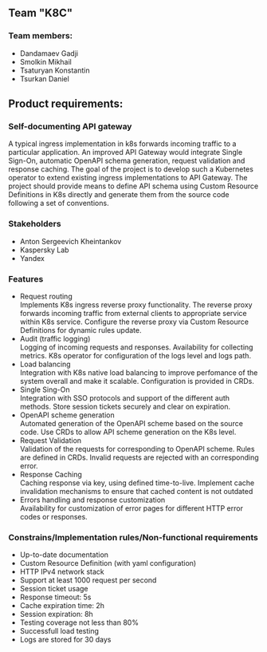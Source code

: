 ## Team "K8C"
### Team members:
- Dandamaev Gadji
- Smolkin Mikhail
- Tsaturyan Konstantin
- Tsurkan Daniel

## Product requirements:
### Self-documenting API gateway
A typical ingress implementation in k8s forwards incoming traffic to a particular application. An improved API Gateway would integrate Single Sign-On, automatic OpenAPI schema generation, request validation and response caching. The goal of the project is to develop such a Kubernetes operator to extend existing ingress implementations to API Gateway. The project should provide means to define API schema using Custom Resource Definitions in K8s directly and generate them from the source code following a set of conventions.

### Stakeholders
- Anton Sergeevich Kheintankov
- Kaspersky Lab
- Yandex

### Features
- Request routing  
Implements K8s ingress reverse proxy functionality. The reverse proxy forwards incoming traffic from external clients to appropriate service within K8s service. Configure the reverse proxy via Custom Resource Definitions for dynamic rules update.  
- Audit (traffic logging)  
Logging of incoming requests and responses. Availability for collecting metrics. K8s operator for configuration of the logs level and logs path.
- Load balancing  
Integration with K8s native load balancing to improve perfomance of the system overall and make it scalable. Configuration is provided in CRDs.
- Single Sing-On  
Integration with SSO protocols and support of the different auth methods. Store session tickets securely and clear on expiration.
- OpenAPI scheme generation  
Automated generation of the OpenAPI scheme based on the source code. Use CRDs to allow API scheme generation on the K8s level.
- Request Validation  
Validation of the requests for corresponding to OpenAPI scheme. Rules are defined in CRDs. Invalid requests are rejected with an corresponding error.
- Response Caching  
Caching response via key, using defined time-to-live. Implement cache invalidation mechanisms to ensure that cached content is not outdated
- Errors handling and response customization  
Availability for customization of error pages for different HTTP error codes or responses.

### Constrains/Implementation rules/Non-functional requirements
- Up-to-date documentation
- Custom Resource Definition (with yaml configuration)
- HTTP IPv4 network stack
- Support at least 1000 request per second
- Session ticket usage
- Response timeout: 5s
- Cache expiration time: 2h
- Session expiration: 8h
- Testing coverage not less than 80%
- Successfull load testing
- Logs are stored for 30 days
